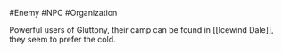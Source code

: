 #Enemy #NPC #Organization 

Powerful users of Gluttony, their camp can be found in [[Icewind Dale]], they seem to prefer the cold.